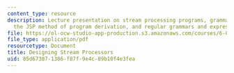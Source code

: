 ```yaml
---
content_type: resource
description: Lecture presentation on stream processing programs, grammars versus machines,
  the JSP method of program derivation, and regular grammars and expressions.
file: https://ol-ocw-studio-app-production.s3.amazonaws.com/courses/6-005-elements-of-software-construction-fall-2008/85d673071386f87f9e4c89b10f4e3fea_MIT6_005f08_lec07.pdf
file_type: application/pdf
resourcetype: Document
title: Designing Stream Processors
uid: 85d67307-1386-f87f-9e4c-89b10f4e3fea
---
```

